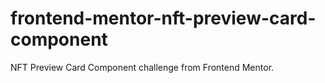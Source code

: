 # frontend-mentor-nft-preview-card-component
NFT Preview Card Component challenge from Frontend Mentor.
